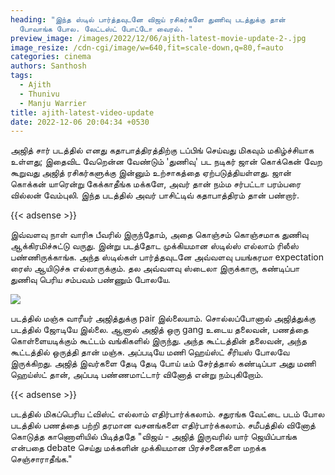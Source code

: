 ```yaml
---
heading: "இந்த ஸ்டில் பார்த்தவுடனே விஜய் ரசிகர்களே துணிவு படத்துக்கு தான்
  போவாங்க போல. லேட்டஸ்ட் போட்டோ வைரல். "
preview_image: /images/2022/12/06/ajith-latest-movie-update-2-.jpg
image_resize: /cdn-cgi/image/w=640,fit=scale-down,q=80,f=auto
categories: cinema
authors: Santhosh
tags:
  - Ajith
  - Thunivu
  - Manju Warrier
title: ajith-latest-video-update
date: 2022-12-06 20:04:34 +0530
---
```

அஜித் சார் படத்தில் எனது கதாபாத்திரத்திற்கு டப்பிங் செய்வது மிகவும் மகிழ்ச்சியாக உள்ளது; இதைவிட வேறென்ன வேண்டும் 'துணிவு' பட நடிகர் ஜான் கொக்கென் வேற கூறுவது அஜித் ரசிகர்களுக்கு இன்னும் உற்சாகத்தை ஏற்படுத்தியள்ளது. ஜான் கொக்கன் யாரென்று கேக்காதீங்க மக்களே, அவர் தான் நம்ம சர்பட்டா பரம்பரை வில்லன் வேம்புலி. இந்த படத்தில் அவர் பாசிட்டிவ் கதாபாத்திரம் தான் பண்றார். 

{{< adsense >}}

இவ்வளவு நாள் வாரிசு பீவரில் இருந்தோம், அதை கொஞ்சம் கொஞ்சமாக துணிவு ஆக்கிரமிச்சுட்டு வருது. இன்று படத்தோட முக்கியமான ஸ்டில்ஸ் எல்லாம் ரிலீஸ் பண்ணிருக்காங்க. அந்த ஸ்டில்கள் பார்த்தவுடனே அவ்வளவு பயங்கரமா expectation ரைஸ் ஆயிடுச்சு எல்லாருக்கும். தல அவ்வளவு ஸ்டைலா இருக்காரு, கண்டிப்பா துணிவு பெரிய சம்பவம் பண்ணும் போலயே.

![](/images/2022/12/06/ajith-latest-movie-update-1-.jpg)

படத்தில் மஞ்சு வாரீயர் அஜித்துக்கு pair இல்லையாம். சொல்லப்போனால் அஜித்துக்கு படத்தில் ஜோடியே இல்லை. ஆனால் அஜித் ஒரு gang உடைய தலைவன், பணத்தை கொள்ளையடிக்கும் கூட்டம் வங்கிகளில் இருந்து. அந்த கூட்டத்தின் தலைவன், அந்த கூட்டத்தில் ஒருத்தி தான் மஞ்சு. அப்படியே மணி ஹெய்ஸ்ட் சீரியஸ் போலவே இருக்கிறது. அஜித் இவர்களை தேடி தேடி போய் டீம் சேர்த்தால் கண்டிப்பா அது மணி ஹெய்ஸ்ட் தான், அப்படி பண்ணமாட்டார் வினோத் என்று நம்புகிறோம்.

{{< adsense >}}

படத்தில் மிகப்பெரிய ட்விஸ்ட் எல்லாம் எதிர்பார்க்கலாம். சதுரங்க வேட்டை படம் போல படத்தில் பணத்தை பற்றி தரமான வசனங்களை எதிர்பார்க்கலாம். சமீபத்தில் வினோத் கொடுத்த காணொளியில் பிடித்ததே "விஜய் - அஜித் இருவரில் யார் ஜெயிப்பாங்க என்பதை debate செய்து மக்களின் முக்கியமான பிரச்சனைகளை மறக்க செஞ்சாராதீங்க."